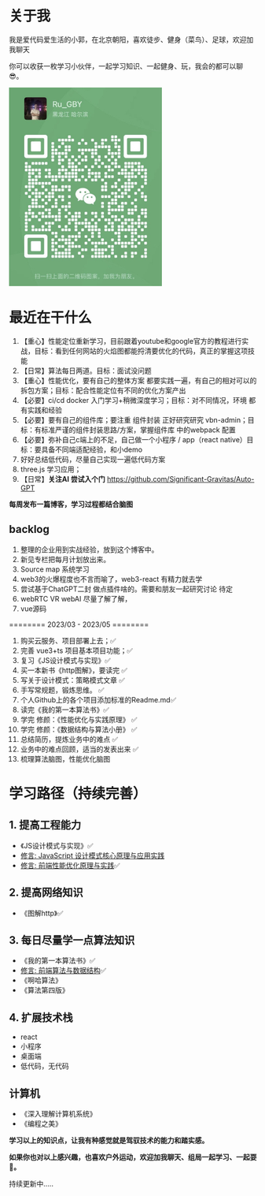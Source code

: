 # 关于我
我是爱代码爱生活的小郭，在北京朝阳，喜欢徒步、健身（菜鸟）、足球，欢迎加我聊天

你可以收获一枚学习小伙伴，一起学习知识、一起健身、玩，我会的都可以聊😎。

<img src="./img/Wechat.jpg" style="zoom:50%">


# 最近在干什么
1. 【重心】性能定位重新学习，目前跟着youtube和google官方的教程进行实战，目标：看到任何网站的火焰图都能捋清要优化的代码，真正的掌握这项技能
2. 【日常】算法每日两道。目标：面试没问题
3. 【重心】性能优化，要有自己的整体方案 都要实践一遍，有自己的相对可以的拆包方案；目标：配合性能定位有不同的优化方案产出
4. 【必要】ci/cd docker 入门学习+稍微深度学习；目标：对不同情况，环境 都有实践和经验
5. 【必要】要有自己的组件库；要注重 组件封装  正好研究研究 vbn-admin；目标：有标准严谨的组件封装思路/方案，掌握组件库 中的webpack 配置
6. 【必要】弥补自己c端上的不足，自己做一个小程序 / app（react native）目标：要具备不同端适配经验，和小demo
7. 好好总结低代码，尽量自己实现一遍低代码方案
8. three.js 学习应用；
9. 【日常】**关注AI 尝试入个门** https://github.com/Significant-Gravitas/Auto-GPT

**每周发布一篇博客，学习过程都结合脑图**

## backlog
1. 整理的企业用到实战经验，放到这个博客中。
2. 新见专栏把每月计划放出来。 
3. Source map 系统学习
4. web3的火爆程度也不言而喻了，web3-react 有精力就去学
5. 尝试基于ChatGPT二封 做点插件啥的。需要和朋友一起研究讨论 待定
6. webRTC VR webAI 尽量了解了解，
7. vue源码 


======== 2023/03 - 2023/05 ========
1. 购买云服务、项目部署上去；✅
2. 完善 vue3+ts 项目基本项目功能；✅
3. 复习《JS设计模式与实现》✅
4. 买一本新书《http图解》，要读完 ✅
5. 写关于设计模式：策略模式文章 ✅
6. 手写常规题，锻炼思维。 ✅
7. 个人Github上的各个项目添加标准的Readme.md✅
8. 读完《我的第一本算法书》✅
9. 学完 修颜：《性能优化与实践原理》 ✅
10. 学完 修颜：《数据结构与算法小册》 ✅
11. 总结简历，提炼业务中的难点 ✅
12. 业务中的难点回顾，适当的发表出来 ✅
13. 梳理算法脑图，性能优化脑图 


# 学习路径（持续完善）
## 1. 提高工程能力
  - 《JS设计模式与实现》✅
  - [修言: JavaScript 设计模式核⼼原理与应⽤实践](https://juejin.cn/book/6844733790204461070?utm_source=profile_book)
  - [修言: 前端性能优化原理与实践](https://juejin.cn/book/6844733750048210957/section/6844733750031417352#heading-4)✅

## 2. 提高网络知识
  - 《图解http》✅

## 3. 每日尽量学一点算法知识
  - 《我的第一本算法书》✅
  - [修言: 前端算法与数据结构](https://juejin.cn/book/6844733800300150797/section/6844733800283373575)✅
  - 《啊哈算法》
  - 《算法第四版》 
## 4. 扩展技术栈
  - react
  - 小程序
  - 桌面端
  - 低代码，无代码
## 计算机
  - 《深入理解计算机系统》
  - 《编程之美》

**学习以上的知识点，让我有种感觉就是驾驭技术的能力和踏实感。**

**如果你也对以上感兴趣，也喜欢户外运动，欢迎加我聊天、组局一起学习、一起耍🎉。**


持续更新中.....
